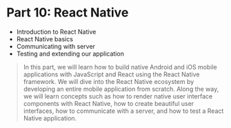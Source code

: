 # Part 10: React Native
- Introduction to React Native
- React Native basics
- Communicating with server
- Testing and extending our application

> In this part, we will learn how to build native Android and iOS mobile applications with JavaScript and React using the React Native framework. We will dive into the React Native ecosystem by developing an entire mobile application from scratch. Along the way, we will learn concepts such as how to render native user interface components with React Native, how to create beautiful user interfaces, how to communicate with a server, and how to test a React Native application.
